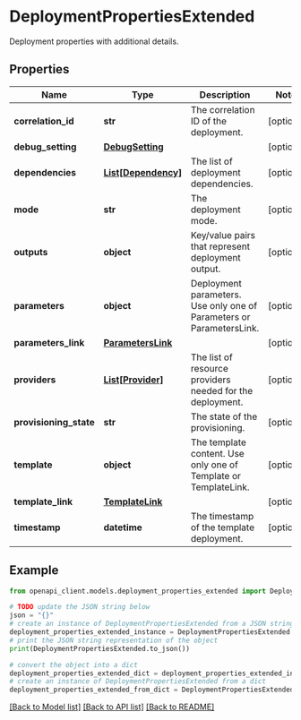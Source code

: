 # DeploymentPropertiesExtended

Deployment properties with additional details.

## Properties

Name | Type | Description | Notes
------------ | ------------- | ------------- | -------------
**correlation_id** | **str** | The correlation ID of the deployment. | [optional] 
**debug_setting** | [**DebugSetting**](DebugSetting.md) |  | [optional] 
**dependencies** | [**List[Dependency]**](Dependency.md) | The list of deployment dependencies. | [optional] 
**mode** | **str** | The deployment mode. | [optional] 
**outputs** | **object** | Key/value pairs that represent deployment output. | [optional] 
**parameters** | **object** | Deployment parameters. Use only one of Parameters or ParametersLink. | [optional] 
**parameters_link** | [**ParametersLink**](ParametersLink.md) |  | [optional] 
**providers** | [**List[Provider]**](Provider.md) | The list of resource providers needed for the deployment. | [optional] 
**provisioning_state** | **str** | The state of the provisioning. | [optional] 
**template** | **object** | The template content. Use only one of Template or TemplateLink. | [optional] 
**template_link** | [**TemplateLink**](TemplateLink.md) |  | [optional] 
**timestamp** | **datetime** | The timestamp of the template deployment. | [optional] 

## Example

```python
from openapi_client.models.deployment_properties_extended import DeploymentPropertiesExtended

# TODO update the JSON string below
json = "{}"
# create an instance of DeploymentPropertiesExtended from a JSON string
deployment_properties_extended_instance = DeploymentPropertiesExtended.from_json(json)
# print the JSON string representation of the object
print(DeploymentPropertiesExtended.to_json())

# convert the object into a dict
deployment_properties_extended_dict = deployment_properties_extended_instance.to_dict()
# create an instance of DeploymentPropertiesExtended from a dict
deployment_properties_extended_from_dict = DeploymentPropertiesExtended.from_dict(deployment_properties_extended_dict)
```
[[Back to Model list]](../README.md#documentation-for-models) [[Back to API list]](../README.md#documentation-for-api-endpoints) [[Back to README]](../README.md)


